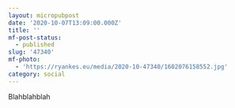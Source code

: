 ```yaml
---
layout: micropubpost
date: '2020-10-07T13:09:00.000Z'
title: ''
mf-post-status:
  - published
slug: '47340'
mf-photo:
  - 'https://ryankes.eu/media/2020-10-47340/1602076158552.jpg'
category: social
---
```

Blahblahblah
